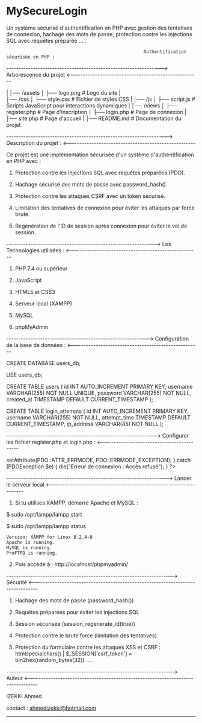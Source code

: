# MySecureLogin
Un système sécurisé d'authentification en PHP avec gestion des tentatives de connexion, hachage des mots de passe, protection contre les injections SQL avec requêtes préparée .....

                                                       Authentification sécurisée en PHP :


----------------------------------------------------------------> Arborescence du projet <----------------------------------------------------

|
│── /assets
│   ├── logo.png          # Logo du site
|         
│── /css
│   ├── style.css         # Fichier de styles CSS
|
│── /js
│   ├── script.js         # Scripts JavaScript pour interactions dynamiques
|
│── /views
│   ├── register.php      # Page d'inscription
│   ├── login.php         # Page de connexion
|
│── site.php              # Page d'accueil
|
│── README.md             # Documentation du projet



------------------------------------------------------------------> Description du projet : <----------------------------------------------------


Ce projet est une implémentation sécurisée d'un système d'authentification en PHP avec :

1) Protection contre les injections SQL avec requêtes préparées (PDO).

2) Hachage sécurisé des mots de passe avec password_hash().

3) Protection contre les attaques CSRF avec un token sécurisé.

4) Limitation des tentatives de connexion pour éviter les attaques par force brute.

5) Regénération de l'ID de session après connexion pour éviter le vol de session.


-------------------------------------------------------------> Les Technologies utilisées : <----------------------------------------------------

1) PHP 7.4 ou supérieur

2) JavaScript

3) HTML5 et CSS3

2) Serveur local (XAMPP)

3) MySQL

4) phpMyAdmin


----------------------------------------------------------> Configuration de la base de données : <----------------------------------------------------

CREATE DATABASE users_db;

USE users_db;

CREATE TABLE users (
    id INT AUTO_INCREMENT PRIMARY KEY,
    username VARCHAR(255) NOT NULL UNIQUE,
    password VARCHAR(255) NOT NULL,
    created_at TIMESTAMP DEFAULT CURRENT_TIMESTAMP
);

CREATE TABLE login_attempts (
    id INT AUTO_INCREMENT PRIMARY KEY,
    username VARCHAR(255) NOT NULL,
    attempt_time TIMESTAMP DEFAULT CURRENT_TIMESTAMP,
    ip_address VARCHAR(45) NOT NULL
);

-------------------------------------------------------------> Configurer les fichier register.php et login.php : <------------------------------------------

<?php
$host = "localhost";
$dbname = "users_db";
$username = "root";
$password = "TON_MOT_DE_PASSE"; // Mets ton mot de passe MySQL

try {
    $pdo = new PDO("mysql:host=$host;dbname=$dbname;charset=utf8", $username, $password);
    $pdo->setAttribute(PDO::ATTR_ERRMODE, PDO::ERRMODE_EXCEPTION);
} catch (PDOException $e) {
    die("Erreur de connexion : Accès refusé");
}
?>

------------------------------------------------------------------> Lancer le serveur local <------------------------------------------------------------------

1) Si tu utilises XAMPP, démarre Apache et MySQL :

$ sudo /opt/lampp/lampp start

$ sudo /opt/lampp/lampp status

    Version: XAMPP for Linux 8.2.4-0
    Apache is running.
    MySQL is running.
    ProFTPD is running.

2) Puis accède à : http://localhost/phpmyadmin/


--------------------------------------------------------------------> Sécurité <-------------------------------------------------------------------------------

1) Hachage des mots de passe (password_hash())

2) Requêtes préparées pour éviter les injections SQL

3) Session sécurisée (session_regenerate_id(true))

4) Protection contre le brute force (limitation des tentatives)

5) Protection du formulaire contre les attaques XSS et CSRF : htmlspecialchars() | $_SESSION['csrf_token'] = bin2hex(random_bytes(32)) .....


--------------------------------------------------------------------> Auteur <--------------------------------------------------------------------------------

IZEKKI Ahmed

contact : ahmedizekki@hotmail.com

--------------------------------------------------------------------------------------------------------------------------------------------------------------
